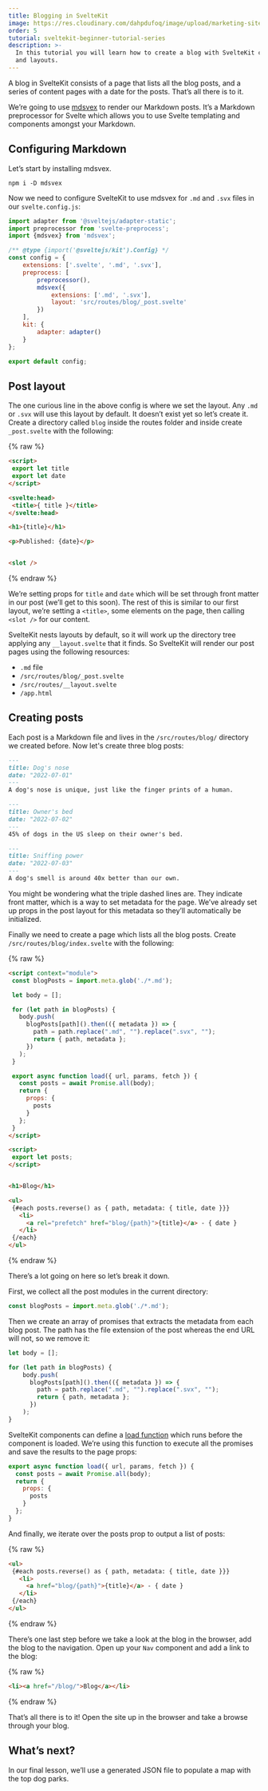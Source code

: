```yaml
---
title: Blogging in SvelteKit
image: https://res.cloudinary.com/dahpdufoq/image/upload/marketing-site/tutorial-sveltekit.png
order: 5
tutorial: sveltekit-beginner-tutorial-series
description: >-
  In this tutorial you will learn how to create a blog with SvelteKit content
  and layouts.
---
```


A blog in SvelteKit consists of a page that lists all the blog posts, and a series of content pages with a date for the posts. That’s all there is to it.

We’re going to use [mdsvex](https://github.com/pngwn/MDsveX) to render our Markdown posts. It’s a Markdown preprocessor for Svelte which allows you to use Svelte templating and components amongst your Markdown.

## Configuring Markdown

Let’s start by installing mdsvex.

```shell
npm i -D mdsvex
```

Now we need to configure SvelteKit to use mdsvex for `.md` and `.svx` files in our `svelte.config.js`\:

```javascript
import adapter from '@sveltejs/adapter-static';
import preprocessor from 'svelte-preprocess';
import {mdsvex} from 'mdsvex';

/** @type {import('@sveltejs/kit').Config} */
const config = {
    extensions: ['.svelte', '.md', '.svx'],
    preprocess: [
        preprocessor(),
        mdsvex({
            extensions: ['.md', '.svx'],
            layout: 'src/routes/blog/_post.svelte'
        })
    ],
    kit: {
        adapter: adapter()
    }
};

export default config;
```

## Post layout

The one curious line in the above config is where we set the layout. Any `.md` or `.svx` will use this layout by default. It doesn’t exist yet so let’s create it. Create a directory called `blog` inside the routes folder and inside create `_post.svelte` with the following:

{% raw %}
 ```html
<script>
  export let title
  export let date
</script>

<svelte:head>
  <title>{ title }</title>
</svelte:head>

<h1>{title}</h1>

<p>Published: {date}</p>


<slot />
```
{% endraw %}

We’re setting props for `title` and `date` which will be set through front matter in our post (we’ll get to this soon). The rest of this is similar to our first layout, we’re setting a `<title>`, some elements on the page, then calling `<slot />` for our content.

SvelteKit nests layouts by default, so it will work up the directory tree applying any `__layout.svelte` that it finds. So SvelteKit will render our post pages using the following resources:

* `.md` file
* `/src/routes/blog/_post.svelte`
* `/src/routes/__layout.svelte`
* `/app.html`

## Creating posts

Each&nbsp;post is a Markdown file and lives in the `/src/routes/blog/` directory we created before. Now let's create three blog posts:

```markdown
---
title: Dog's nose
date: "2022-07-01"
---
A dog's nose is unique, just like the finger prints of a human.
```


```markdown
---
title: Owner's bed
date: "2022-07-02"
---
45% of dogs in the US sleep on their owner's bed.
```


```markdown
---
title: Sniffing power
date: "2022-07-03"
---
A dog's smell is around 40x better than our own.
```

You might be wondering what the triple dashed lines are. They indicate front matter, which is a way to set metadata for the page. We’ve already set up props in the post layout for this metadata so they’ll automatically be initialized.

Finally we need to create a page which lists all the blog posts. Create `/src/routes/blog/index.svelte` with the following:

{% raw %}
 ```html
<script context="module">
  const blogPosts = import.meta.glob('./*.md');

  let body = [];

  for (let path in blogPosts) {
    body.push(
      blogPosts[path]().then(({ metadata }) => {
        path = path.replace(".md", "").replace(".svx", "");
        return { path, metadata };
      })
    );
  }

  export async function load({ url, params, fetch }) {
    const posts = await Promise.all(body);
    return {
      props: {
        posts
      }
    };
  }
</script>

<script>
  export let posts;
</script>


<h1>Blog</h1>

<ul>
  {#each posts.reverse() as { path, metadata: { title, date }}}
    <li>
      <a rel="prefetch" href="blog/{path}">{title}</a> - { date }
    </li>
  {/each}
</ul>
```
{% endraw %}

There’s a lot going on here so let’s break it down.

First, we collect all the post modules in the current directory:

```javascript
const blogPosts = import.meta.glob('./*.md');
```

Then we create an array of promises that extracts the metadata from each blog post. The path has the file extension of the post whereas the end URL will not, so we remove it:

```javascript
let body = [];

for (let path in blogPosts) {
    body.push(
      blogPosts[path]().then(({ metadata }) => {
      	path = path.replace(".md", "").replace(".svx", "");
        return { path, metadata };
      })
    );
}
```

SvelteKit components can define a [load function](https://kit.svelte.dev/docs/loading) which runs before the component is loaded. We’re using this function to execute all the promises and save the results to the page props:

```javascript
export async function load({ url, params, fetch }) {
  const posts = await Promise.all(body);
  return {
    props: {
      posts
    }
  };
}
```

And finally, we iterate over the posts prop to output a list of posts:

{% raw %}
 ```html
<ul>
  {#each posts.reverse() as { path, metadata: { title, date }}}
    <li>
      <a href="blog/{path}">{title}</a> - { date }
    </li>
  {/each}
</ul>
```
{% endraw %}

There’s one last step before we take a look at the blog in the browser, add the blog to the navigation. Open up your `Nav` component and add a link to the blog:

{% raw %}
 ```html
<li><a href="/blog/">Blog</a></li>
```
{% endraw %}

That’s all there is to it\! Open the site up in the browser and take a browse through your blog.

## What’s next?

In our final lesson, we’ll use a generated JSON file to populate a map with the top dog parks.

